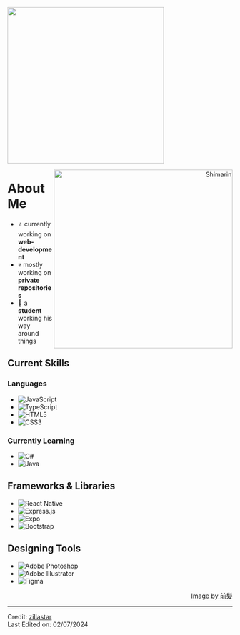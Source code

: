 <p align="left">
    <img src="https://dewey.tailorbrands.com/production/brand_version_mockup_image/102/9017017102_eab24125-43a0-44ef-b4f4-09f73a2a89e5.png?cb=1719966460" width="350">
</p>

<div align="right">
    <img align="right" width="400" alt="Shimarin" src="https://i.imgur.com/aNBi8Jf.png"/>
</div>

# About Me

- ⭐ currently working on **web-development**
- 💀 mostly working on **private repositories**
- 👾 a **student** working his way around things

## Current Skills

### Languages
- ![JavaScript](https://img.shields.io/badge/JavaScript-323330?style=for-the-badge&logo=javascript&logoColor=F7DF1E)
- ![TypeScript](https://img.shields.io/badge/TypeScript-007ACC?style=for-the-badge&logo=typescript&logoColor=white)
- ![HTML5](https://img.shields.io/badge/HTML5-E34F26?style=for-the-badge&logo=html5&logoColor=white)
- ![CSS3](https://img.shields.io/badge/CSS3-1572B6?style=for-the-badge&logo=css3&logoColor=white)

### Currently Learning
- ![C#](https://img.shields.io/badge/c%23-%23239120.svg?style=for-the-badge&logo=c-sharp&logoColor=white)
- ![Java](https://img.shields.io/badge/java-%23ED8B00.svg?style=for-the-badge&logo=java&logoColor=white)

## Frameworks & Libraries
- ![React Native](https://img.shields.io/badge/react_native-%2320232a.svg?style=for-the-badge&logo=react&logoColor=%2361DAFB)
- ![Express.js](https://img.shields.io/badge/express.js-%23404d59.svg?style=for-the-badge&logo=express&logoColor=%2361DAFB)
- ![Expo](https://img.shields.io/badge/expo-1C1E24?style=for-the-badge&logo=expo&logoColor=#D04A37)
- ![Bootstrap](https://img.shields.io/badge/bootstrap-%23563D7C.svg?style=for-the-badge&logo=bootstrap&logoColor=white)

## Designing Tools
- ![Adobe Photoshop](https://img.shields.io/badge/adobe%20photoshop-%2331A8FF.svg?style=for-the-badge&logo=adobe%20photoshop&logoColor=white)
- ![Adobe Illustrator](https://img.shields.io/badge/adobe%20illustrator-%23FF9A00.svg?style=for-the-badge&logo=adobe%20illustrator&logoColor=white)
- ![Figma](https://img.shields.io/badge/figma-%23F24E1E.svg?style=for-the-badge&logo=figma&logoColor=white)

<div align="right">
    <a href="https://www.pixiv.net/en/users/35069640">Image by 前髪</a>
</div>

---

Credit: [zillastar](https://github.com/zillastar)  
Last Edited on: 02/07/2024
